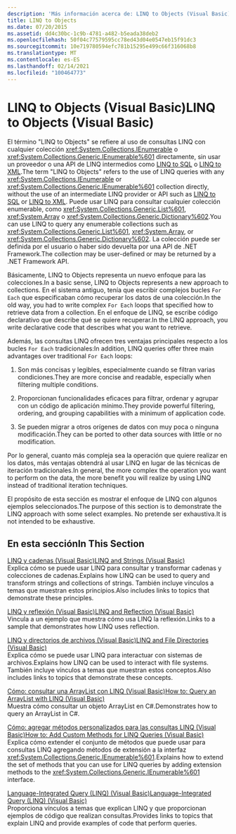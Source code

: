 ```yaml
---
description: 'Más información acerca de: LINQ to Objects (Visual Basic)'
title: LINQ to Objects
ms.date: 07/20/2015
ms.assetid: dd4c30bc-1c9b-4781-a482-b5eada38deb2
ms.openlocfilehash: 50f04c77579595cc78ed43d04e0547eb15f91dc3
ms.sourcegitcommit: 10e719780594efc781b15295e499c66f316068b8
ms.translationtype: MT
ms.contentlocale: es-ES
ms.lasthandoff: 02/14/2021
ms.locfileid: "100464773"
---
```

# <a name="linq-to-objects-visual-basic"></a><span data-ttu-id="ddc6d-103">LINQ to Objects (Visual Basic)</span><span class="sxs-lookup"><span data-stu-id="ddc6d-103">LINQ to Objects (Visual Basic)</span></span>

<span data-ttu-id="ddc6d-104">El término "LINQ to Objects" se refiere al uso de consultas LINQ con cualquier colección <xref:System.Collections.IEnumerable> o <xref:System.Collections.Generic.IEnumerable%601> directamente, sin usar un proveedor o una API de LINQ intermedios como [LINQ to SQL](../../../../framework/data/adonet/sql/linq/index.md) o [LINQ to XML](../../../../standard/linq/linq-xml-overview.md).</span><span class="sxs-lookup"><span data-stu-id="ddc6d-104">The term "LINQ to Objects" refers to the use of LINQ queries with any <xref:System.Collections.IEnumerable> or <xref:System.Collections.Generic.IEnumerable%601> collection directly, without the use of an intermediate LINQ provider or API such as [LINQ to SQL](../../../../framework/data/adonet/sql/linq/index.md) or [LINQ to XML](../../../../standard/linq/linq-xml-overview.md).</span></span> <span data-ttu-id="ddc6d-105">Puede usar LINQ para consultar cualquier colección enumerable, como <xref:System.Collections.Generic.List%601>, <xref:System.Array> o <xref:System.Collections.Generic.Dictionary%602>.</span><span class="sxs-lookup"><span data-stu-id="ddc6d-105">You can use LINQ to query any enumerable collections such as <xref:System.Collections.Generic.List%601>, <xref:System.Array>, or <xref:System.Collections.Generic.Dictionary%602>.</span></span> <span data-ttu-id="ddc6d-106">La colección puede ser definida por el usuario o haber sido devuelta por una API de .NET Framework.</span><span class="sxs-lookup"><span data-stu-id="ddc6d-106">The collection may be user-defined or may be returned by a .NET Framework API.</span></span>  
  
 <span data-ttu-id="ddc6d-107">Básicamente, LINQ to Objects representa un nuevo enfoque para las colecciones.</span><span class="sxs-lookup"><span data-stu-id="ddc6d-107">In a basic sense, LINQ to Objects represents a new approach to collections.</span></span> <span data-ttu-id="ddc6d-108">En el sistema antiguo, tenía que escribir complejos bucles `For Each` que especificaban cómo recuperar los datos de una colección.</span><span class="sxs-lookup"><span data-stu-id="ddc6d-108">In the old way, you had to write complex `For Each` loops that specified how to retrieve data from a collection.</span></span> <span data-ttu-id="ddc6d-109">En el enfoque de LINQ, se escribe código declarativo que describe qué se quiere recuperar.</span><span class="sxs-lookup"><span data-stu-id="ddc6d-109">In the LINQ approach, you write declarative code that describes what you want to retrieve.</span></span>  
  
 <span data-ttu-id="ddc6d-110">Además, las consultas LINQ ofrecen tres ventajas principales respecto a los bucles `For Each` tradicionales:</span><span class="sxs-lookup"><span data-stu-id="ddc6d-110">In addition, LINQ queries offer three main advantages over traditional `For Each` loops:</span></span>  
  
1. <span data-ttu-id="ddc6d-111">Son más concisas y legibles, especialmente cuando se filtran varias condiciones.</span><span class="sxs-lookup"><span data-stu-id="ddc6d-111">They are more concise and readable, especially when filtering multiple conditions.</span></span>  
  
2. <span data-ttu-id="ddc6d-112">Proporcionan funcionalidades eficaces para filtrar, ordenar y agrupar con un código de aplicación mínimo.</span><span class="sxs-lookup"><span data-stu-id="ddc6d-112">They provide powerful filtering, ordering, and grouping capabilities with a minimum of application code.</span></span>  
  
3. <span data-ttu-id="ddc6d-113">Se pueden migrar a otros orígenes de datos con muy poca o ninguna modificación.</span><span class="sxs-lookup"><span data-stu-id="ddc6d-113">They can be ported to other data sources with little or no modification.</span></span>  
  
 <span data-ttu-id="ddc6d-114">Por lo general, cuanto más compleja sea la operación que quiere realizar en los datos, más ventajas obtendrá al usar LINQ en lugar de las técnicas de iteración tradicionales.</span><span class="sxs-lookup"><span data-stu-id="ddc6d-114">In general, the more complex the operation you want to perform on the data, the more benefit you will realize by using LINQ instead of traditional iteration techniques.</span></span>  
  
 <span data-ttu-id="ddc6d-115">El propósito de esta sección es mostrar el enfoque de LINQ con algunos ejemplos seleccionados.</span><span class="sxs-lookup"><span data-stu-id="ddc6d-115">The purpose of this section is to demonstrate the LINQ approach with some select examples.</span></span> <span data-ttu-id="ddc6d-116">No pretende ser exhaustiva.</span><span class="sxs-lookup"><span data-stu-id="ddc6d-116">It is not intended to be exhaustive.</span></span>  
  
## <a name="in-this-section"></a><span data-ttu-id="ddc6d-117">En esta sección</span><span class="sxs-lookup"><span data-stu-id="ddc6d-117">In This Section</span></span>  

 [<span data-ttu-id="ddc6d-118">LINQ y cadenas (Visual Basic)</span><span class="sxs-lookup"><span data-stu-id="ddc6d-118">LINQ and Strings (Visual Basic)</span></span>](linq-and-strings.md)  
 <span data-ttu-id="ddc6d-119">Explica cómo se puede usar LINQ para consultar y transformar cadenas y colecciones de cadenas.</span><span class="sxs-lookup"><span data-stu-id="ddc6d-119">Explains how LINQ can be used to query and transform strings and collections of strings.</span></span> <span data-ttu-id="ddc6d-120">También incluye vínculos a temas que muestran estos principios.</span><span class="sxs-lookup"><span data-stu-id="ddc6d-120">Also includes links to topics that demonstrate these principles.</span></span>  
  
 [<span data-ttu-id="ddc6d-121">LINQ y reflexión (Visual Basic)</span><span class="sxs-lookup"><span data-stu-id="ddc6d-121">LINQ and Reflection (Visual Basic)</span></span>](linq-and-reflection.md)  
 <span data-ttu-id="ddc6d-122">Vincula a un ejemplo que muestra cómo usa LINQ la reflexión.</span><span class="sxs-lookup"><span data-stu-id="ddc6d-122">Links to a sample that demonstrates how LINQ uses reflection.</span></span>  
  
 [<span data-ttu-id="ddc6d-123">LINQ y directorios de archivos (Visual Basic)</span><span class="sxs-lookup"><span data-stu-id="ddc6d-123">LINQ and File Directories (Visual Basic)</span></span>](linq-and-file-directories.md)  
 <span data-ttu-id="ddc6d-124">Explica cómo se puede usar LINQ para interactuar con sistemas de archivos.</span><span class="sxs-lookup"><span data-stu-id="ddc6d-124">Explains how LINQ can be used to interact with file systems.</span></span> <span data-ttu-id="ddc6d-125">También incluye vínculos a temas que muestran estos conceptos.</span><span class="sxs-lookup"><span data-stu-id="ddc6d-125">Also includes links to topics that demonstrate these concepts.</span></span>  
  
 [<span data-ttu-id="ddc6d-126">Cómo: consultar una ArrayList con LINQ (Visual Basic)</span><span class="sxs-lookup"><span data-stu-id="ddc6d-126">How to: Query an ArrayList with LINQ (Visual Basic)</span></span>](how-to-query-an-arraylist-with-linq.md)  
 <span data-ttu-id="ddc6d-127">Muestra cómo consultar un objeto ArrayList en C#.</span><span class="sxs-lookup"><span data-stu-id="ddc6d-127">Demonstrates how to query an ArrayList in C#.</span></span>  
  
 [<span data-ttu-id="ddc6d-128">Cómo: agregar métodos personalizados para las consultas LINQ (Visual Basic)</span><span class="sxs-lookup"><span data-stu-id="ddc6d-128">How to: Add Custom Methods for LINQ Queries (Visual Basic)</span></span>](how-to-add-custom-methods-for-linq-queries.md)  
 <span data-ttu-id="ddc6d-129">Explica cómo extender el conjunto de métodos que puede usar para consultas LINQ agregando métodos de extensión a la interfaz <xref:System.Collections.Generic.IEnumerable%601>.</span><span class="sxs-lookup"><span data-stu-id="ddc6d-129">Explains how to extend the set of methods that you can use for LINQ queries by adding extension methods to the <xref:System.Collections.Generic.IEnumerable%601> interface.</span></span>  
  
 [<span data-ttu-id="ddc6d-130">Language-Integrated Query (LINQ) (Visual Basic)</span><span class="sxs-lookup"><span data-stu-id="ddc6d-130">Language-Integrated Query (LINQ) (Visual Basic)</span></span>](index.md)  
 <span data-ttu-id="ddc6d-131">Proporciona vínculos a temas que explican LINQ y que proporcionan ejemplos de código que realizan consultas.</span><span class="sxs-lookup"><span data-stu-id="ddc6d-131">Provides links to topics that explain LINQ and provide examples of code that perform queries.</span></span>
